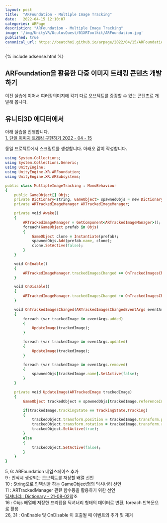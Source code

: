 ```yaml
---
layout: post
title:  "ARFoundation - Multiple Image Tracking"
date:   2022-04-15 12:10:07
categories: ARPage
description: "ARFoundation - Multiple Image Tracking"
image: '/img/UnityVR/OculusQuest/01XRToolkit/ARFoundation.jpg'
published: true
canonical_url: https://beatchoi.github.io/arpage/2022/04/15/ARFoundationMultipleImageTracking/
---
```

  
  {% include adsense.html %}    
  
  
## ARFoundation을 활용한 다중 이미지 트래킹 콘텐츠 개발하기 
이전 실습에 이어서 여러장의미지에 각기 다르 오브젝트를 증강할 수 있는 콘텐츠르 개발해 봅니다.   
  
## 유니티3D 에디터에서  

아래 실습을 진행합니다.  
[1. 단일 이미지 트래킹 구현하기 2022 - 04 - 15](https://beatchoi.github.io/arpage/2022/04/15/ARFoundationImageTracking/)  
  
  
동일 프로젝트에서 스크립트를 생성합니다. 아래오 같이 작성합니다.  
  
```ruby
using System.Collections;
using System.Collections.Generic;
using UnityEngine;
using UnityEngine.XR.ARFoundation;
using UnityEngine.XR.ARSubsystems;

public class MultipleImageTracking : MonoBehaviour
{
    public GameObject[] Objs;
    private Dictionary<string, GameObject> spawnedObjs = new Dictionary<string, GameObject>();
    private ARTrackedImageManager ARTrackedImageManager;

    private void Awake()
    {
        ARTrackedImageManager = GetComponent<ARTrackedImageManager>();
        foreach(GameObject prefab in Objs)
        {
            GameObject clone = Instantiate(prefab);
            spawnedObjs.Add(prefab.name, clone);
            clone.SetActive(false);
        }
    }

    void OnEnable()
    {
        ARTrackedImageManager.trackedImagesChanged += OnTrackedImagesChanged;
    }

    void OnDisable()
    {
        ARTrackedImageManager.trackedImagesChanged -= OnTrackedImagesChanged;
    }

    void OnTrackedImagesChanged(ARTrackedImagesChangedEventArgs eventArgs)
    {
        foreach (var trackedImage in eventArgs.added)
        {
            UpdateImage(trackedImage);
        }

        foreach (var trackedImage in eventArgs.updated)
        {
            UpdateImage(trackedImage);
        }

        foreach (var trackedImage in eventArgs.removed)
        {
            spawnedObjs[trackedImage.name].SetActive(false);
        }
    }

    private void UpdateImage(ARTrackedImage trackedImage)
    {
        GameObject trackedObject = spawnedObjs[trackedImage.referenceImage.name];

        if(trackedImage.trackingState == TrackingState.Tracking)
        {
            trackedObject.transform.position = trackedImage.transform.position;
            trackedObject.transform.rotation = trackedImage.transform.rotation;
            trackedObject.SetActive(true);
        }
        else
        {
            trackedObject.SetActive(false);
        }
    }
}
```
5, 6: ARFoundation 네임스페이스 추가  
9   : 인식시 생성되는 오브젝트를 저장할 배열 선언  
10  : String으로 인덱싱을 하는 GameObject형의 딕셔너리 선언  
11  : ARTrackedManager 관련 함수등을 활용하기 위한 선언  
[딕셔너리:: Dictionary - 21-08-02](https://beatchoi.github.io/unity3d/basics/2021/08/02/DataStructureDictionary/)참조  
16  : Objs 배열에 저장한 프리펩을 딕셔너리 형태의 데이터로 변환, foreach 반복문으로 활용  
26, 31 : OnEnable 및 OnDisable 이 호출될 때 이벤트의 추가 및 제거  


        
        
        
        

